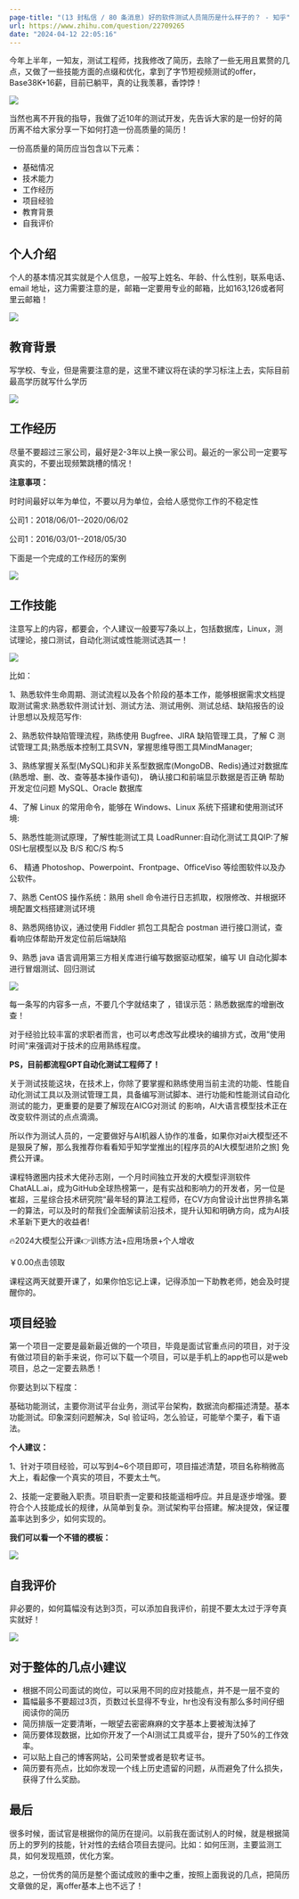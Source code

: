 ```yaml
---
page-title: "(13 封私信 / 80 条消息) 好的软件测试人员简历是什么样子的？ - 知乎"
url: https://www.zhihu.com/question/22709265
date: "2024-04-12 22:05:16"
---
```

今年上半年，一知友，测试工程师，找我修改了简历，去除了一些无用且累赘的几点，又做了一些技能方面的点缀和优化，拿到了字节短视频测试的offer，Base38K+16薪，目前已躺平，真的让我羡慕，香饽饽！

![](https://picx.zhimg.com/50/v2-46b7fc4c0dd945982a2f413c9863af78_720w.jpg?source=1def8aca)

当然也离不开我的指导，我做了近10年的测试开发，先告诉大家的是一份好的简历离不给大家分享一下如何打造一份高质量的简历！

一份高质量的简历应当包含以下元素：

-   基础情况
-   技术能力
-   工作经历
-   项目经验
-   教育背景
-   自我评价

## 个人介绍

个人的基本情况其实就是个人信息，一般写上姓名、年龄、什么性别，联系电话、email 地址，这力需要注意的是，邮箱一定要用专业的邮箱，比如163,126或者阿里云邮箱！

![](https://pic1.zhimg.com/50/v2-0328b7c097eaed7e48dd090284841313_720w.jpg?source=1def8aca)

## 教育背景

写学校、专业，但是需要注意的是，这里不建议将在读的学习标注上去，实际目前最高学历就写什么学历

![](https://pic1.zhimg.com/50/v2-e8cdd07f5a487930a2b8afddf8c398ea_720w.jpg?source=1def8aca)

## 工作经历

尽量不要超过三家公司，最好是2-3年以上换一家公司。最近的一家公司一定要写真实的，不要出现频繁跳槽的情况！

**注意事项：**

时时间最好以年为单位，不要以月为单位，会给人感觉你工作的不稳定性

公司1：2018/06/01--2020/06/02

公司1：2016/03/01--2018/05/30

下面是一个完成的工作经历的案例

![](https://picx.zhimg.com/50/v2-7f244001e00f0724459c2db28d29410d_720w.jpg?source=1def8aca)

## 工作技能

注意写上的内容，都要会，个人建议一般要写7条以上，包括数据库，Linux，测试理论，接口测试，自动化测试或性能测试选其一！

![](https://picx.zhimg.com/50/v2-30dae3d4c143c724985c0c5d371e74bb_720w.jpg?source=1def8aca)

比如：

1、熟悉软件生命周期、测试流程以及各个阶段的基本工作，能够根据需求文档提取测试需求:熟悉软件测试计划、测试方法、测试用例、测试总结、缺陷报告的设计思想以及规范写作:

2、熟悉软件缺陷管理流程，熟练使用 Bugfree、JIRA 缺陷管理工具，了解 C 测试管理工具;熟悉版本控制工具SVN，掌握思维导图工具MindManager;

3、熟练掌握关系型(MySQL)和非关系型数据库(MongoDB、Redis)通过对数据库(熟悉增、删、改、查等基本操作语句)， 确认接口和前端显示数据是否正确 帮助开发定位问题 MySQL、Oracle 数据库

4、了解 Linux 的常用命令，能够在 Windows、Linux 系统下搭建和使用测试环境:

5、熟悉性能测试原理，了解性能测试工具 LoadRunner:自动化测试工具QIP:了解 0SI七层模型以及 B/S 和C/S 构:5

6、 精通 Photoshop、Powerpoint、Frontpage、0fficeViso 等绘图软件以及办公软件。

7、熟悉 CentOS 操作系统：熟用 shell 命令进行日志抓取，权限修改、并根据环境配置文档搭建测试环境

8、熟悉网络协议，通过使用 Fiddler 抓包工具配合 postman 进行接口测试，查看响应体帮助开发定位前后端缺陷

9、熟悉 java 语言调用第三方相关库进行编写数据驱动框架，编写 UI 自动化脚本进行冒烟测试、回归测试

![](https://pic1.zhimg.com/50/v2-ca117c3bdb94710155020e1bd9d5e787_720w.jpg?source=1def8aca)

每一条写的内容多一点，不要几个字就结束了 ，错误示范：熟悉数据库的增删改查！

对于经验比较丰富的求职者而言，也可以考虑改写此模块的编排方式，改用”使用时间“来强调对于技术的应用熟练程度。

**PS，目前都流程GPT自动化测试工程师了！**

关于测试技能这块，在技术上，你除了要掌握和熟练使用当前主流的功能、性能自动化测试工具以及测试管理工具，具备编写测试脚本、进行功能和性能测试自动化测试的能力，更重要的是要了解现在AICG对测试 的影响，AI大语言模型技术正在改变软件测试的点点滴滴。

所以作为测试人员的，一定要做好与AI机器人协作的准备，如果你对ai大模型还不是狠戾了解，那么我推荐你看看知乎知学堂推出的\[程序员的AI大模型进阶之旅\] 免费公开课。

课程特邀圈内技术大佬孙志刚，一个月时间独立开发的大模型评测软件ChatALL.ai，成为GitHub全球热榜第一，是有实战和影响力的开发者，另一位是崔超，三星综合技术研究院“最年轻的算法工程师，在CV方向曾设计出世界排名第一的算法，可以及时的帮我们全面解读前沿技术，提升认知和明确方向，成为AI技术革新下更大的收益者!

🔥2024大模型公开课👉训练方法+应用场景+个人增收

￥0.00点击领取

课程这两天就要开课了，如果你怕忘记上课，记得添加一下助教老师，她会及时提醒你的。

## 项目经验

第一个项目一定要是最新最近做的一个项目，毕竟是面试官重点问的项目，对于没有做过项目的新手来说，你可以下载一个项目，可以是手机上的app也可以是web项目，总之一定要去熟悉！

你要达到以下程度：

基础功能测试，主要你测试平台业务，测试平台架构，数据流向都描述清楚。基本功能测试。印象深刻问题解决，Sql 验证吗，怎么验证，可能举个栗子，看下语法。

**个人建议：**

1、针对于项目经验，可以写到4~6个项目即可，项目描述清楚，项目名称稍微高大上，看起像一个真实的项目，不要太土气。

2、技能一定要融入职责。项目职责一定要和技能遥相呼应。并且是逐步增强。要符合个人技能成长的规律，从简单到复杂。测试架构平台搭建。解决提效，保证覆盖率达到多少，如何实现的。

**我们可以看一个不错的模板：**

![](https://pic1.zhimg.com/50/v2-0b86f6d2f7512b1f92a80ea62712bbcc_720w.jpg?source=1def8aca)

## 自我评价

非必要的，如何篇幅没有达到3页，可以添加自我评价，前提不要太太过于浮夸真实就好！

![](https://pic1.zhimg.com/50/v2-c0492bc294007145bc431e813cacc70f_720w.jpg?source=1def8aca)

## 对于整体的几点小建议

-   根据不同公司面试的岗位，可以采用不同的应对技能点，并不是一层不变的
-   篇幅最多不要超过3页，页数过长显得不专业，hr也没有没有那么多时间仔细阅读你的简历
-   简历排版一定要清晰，一眼望去密密麻麻的文字基本上要被淘汰掉了
-   简历要体现数据，比如你开发了一个AI测试工具或平台，提升了50%的工作效率。
-   可以贴上自己的博客网站，公司荣誉或者是软考证书。
-   简历要有亮点，比如你发现一个线上历史遗留的问题，从而避免了什么损失，获得了什么奖励。

## 最后

很多时候，面试官是根据你的简历在提问。以前我在面试别人的时候，就是根据简历上的罗列的技能，针对性的去结合项目去提问。比如：如何压测，主要监测工具，如何发现瓶颈，优化方案。

总之，一份优秀的简历是整个面试成败的重中之重，按照上面我说的几点，把简历文章做的足，离offer基本上也不远了！